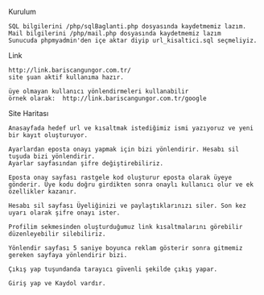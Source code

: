 Kurulum

    SQL bilgilerini /php/sqlBaglanti.php dosyasında kaydetmemiz lazım.
    Mail bilgilerini /php/mail.php dosyasında kaydetmemiz lazım
    Sunucuda phpmyadmin'den içe aktar diyip url_kisaltici.sql seçmeliyiz.

Link

    http://link.bariscangungor.com.tr/
    site şuan aktif kullanıma hazır.

    üye olmayan kullanıcı yönlendirmeleri kullanabilir
    örnek olarak:  http://link.bariscangungor.com.tr/google

Site Haritası

    Anasayfada hedef url ve kısaltmak istediğimiz ismi yazıyoruz ve yeni bir kayıt oluşturuyor.

    Ayarlardan eposta onayı yapmak için bizi yönlendirir. Hesabı sil tuşuda bizi yönlendirir.
    Ayarlar sayfasından şifre değiştirebiliriz.

    Eposta onay sayfası rastgele kod oluşturur eposta olarak üyeye gönderir. Üye kodu doğru girdikten sonra onaylı kullanıcı olur ve ek özellikler kazanır.

    Hesabı sil sayfası Üyeliğinizi ve paylaştıklarınızı siler. Son kez uyarı olarak şifre onayı ister.

    Profilim sekmesinden oluşturduğumuz link kısaltmalarını görebilir düzenleyebilir silebiliriz.

    Yönlendir sayfası 5 saniye boyunca reklam gösterir sonra gitmemiz gereken sayfaya yönlendirir bizi.

    Çıkış yap tuşundanda tarayıcı güvenli şekilde çıkış yapar.

    Giriş yap ve Kaydol vardır.